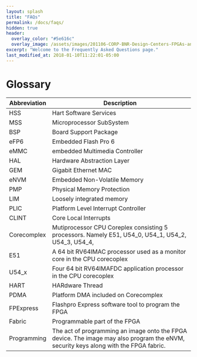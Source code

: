 ```yaml
---
layout: splash
title: "FAQs"
permalink: /docs/faqs/
hidden: true
header:
  overlay_color: "#5e616c"
  overlay_image: /assets/images/201106-CORP-BNR-Design-Centers-FPGAs-and-plds-Banner-2880x280.jpg
excerpt: "Welcome to the Frequently Asked Questions page."
last_modified_at: 2018-01-10T11:22:01-05:00
---
```



# Glossary 


| **Abbreviation**  | **Description** |
| --- | --- |
| HSS | Hart Software Services |
| MSS | Microprocessor SubSystem |
| BSP | Board Support Package |
| eFP6 | Embedded Flash Pro 6 |
| eMMC | embedded Multimedia Controller |
| HAL | Hardware Abstraction Layer  |
|GEM         |Gigabit Ethernet MAC                                                                                                                |                              
|eNVM        |Embedded Non-Volatile Memory                                                                                                        |
|PMP         |Physical Memory Protection                                                                                                          |
|LIM         |Loosely integrated memory                                                                                                           |
|PLIC        |Platform Level Interrupt Controller                                                                                                 |
|CLINT       |Core Local Interrupts                                                                                                               |
|Corecomplex |Mutiprocessor CPU Coreplex consisting 5 processors. Namely E51, U54_0, U54_1, U54_2, U54_3, U54_4,                                  |
|E51         |A 64 bit RV64IMAC processor used as a monitor core in the CPU corecoplex                                                            |
|U54_x       |Four 64 bit RV64IMAFDC application processor in the CPU corecoplex                                                                  |
|HART        |HARdware Thread                                                                                                                     |
|PDMA        |Platform DMA included on Corecomplex                                                                                                |
|FPExpress   |Flashpro Express software tool to program the FPGA                                                                                  |
|Fabric      |Programmable part of the FPGA                                                                                                       |
|Programming |The act of programming an image onto the FPGA device. The image may also program the eNVM, security keys along with the FPGA fabric.|

